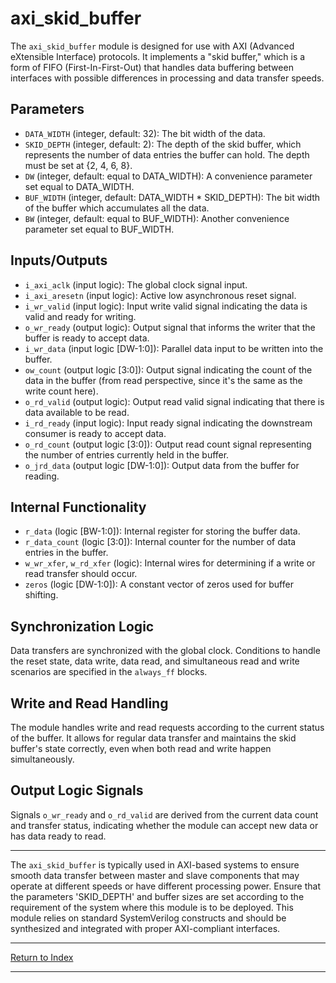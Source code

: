 # axi_skid_buffer

The `axi_skid_buffer` module is designed for use with AXI (Advanced eXtensible Interface) protocols. It implements a "skid buffer," which is a form of FIFO (First-In-First-Out) that handles data buffering between interfaces with possible differences in processing and data transfer speeds.

## Parameters

- `DATA_WIDTH` (integer, default: 32): The bit width of the data.
- `SKID_DEPTH` (integer, default: 2): The depth of the skid buffer, which represents the number of data entries the buffer can hold. The depth must be set at {2, 4, 6, 8}.
- `DW` (integer, default: equal to DATA_WIDTH): A convenience parameter set equal to DATA_WIDTH.
- `BUF_WIDTH` (integer, default: DATA_WIDTH * SKID_DEPTH): The bit width of the buffer which accumulates all the data.
- `BW` (integer, default: equal to BUF_WIDTH): Another convenience parameter set equal to BUF_WIDTH.

## Inputs/Outputs

- `i_axi_aclk` (input logic): The global clock signal input.
- `i_axi_aresetn` (input logic): Active low asynchronous reset signal.
- `i_wr_valid` (input logic): Input write valid signal indicating the data is valid and ready for writing.
- `o_wr_ready` (output logic): Output signal that informs the writer that the buffer is ready to accept data.
- `i_wr_data` (input logic [DW-1:0]): Parallel data input to be written into the buffer.
- `ow_count` (output logic [3:0]): Output signal indicating the count of the data in the buffer (from read perspective, since it's the same as the write count here).
- `o_rd_valid` (output logic): Output read valid signal indicating that there is data available to be read.
- `i_rd_ready` (input logic): Input ready signal indicating the downstream consumer is ready to accept data.
- `o_rd_count` (output logic [3:0]): Output read count signal representing the number of entries currently held in the buffer.
- `o_jrd_data` (output logic [DW-1:0]): Output data from the buffer for reading.

## Internal Functionality

- `r_data` (logic [BW-1:0]): Internal register for storing the buffer data.
- `r_data_count` (logic [3:0]): Internal counter for the number of data entries in the buffer.
- `w_wr_xfer`, `w_rd_xfer` (logic): Internal wires for determining if a write or read transfer should occur.
- `zeros` (logic [DW-1:0]): A constant vector of zeros used for buffer shifting.

## Synchronization Logic

Data transfers are synchronized with the global clock. Conditions to handle the reset state, data write, data read, and simultaneous read and write scenarios are specified in the `always_ff` blocks.

## Write and Read Handling

The module handles write and read requests according to the current status of the buffer. It allows for regular data transfer and maintains the skid buffer's state correctly, even when both read and write happen simultaneously.

## Output Logic Signals

Signals `o_wr_ready` and `o_rd_valid` are derived from the current data count and transfer status, indicating whether the module can accept new data or has data ready to read.

---

The `axi_skid_buffer` is typically used in AXI-based systems to ensure smooth data transfer between master and slave components that may operate at different speeds or have different processing power. Ensure that the parameters 'SKID_DEPTH' and buffer sizes are set according to the requirement of the system where this module is to be deployed. This module relies on standard SystemVerilog constructs and should be synthesized and integrated with proper AXI-compliant interfaces.

---

[Return to Index](index.md)

---
